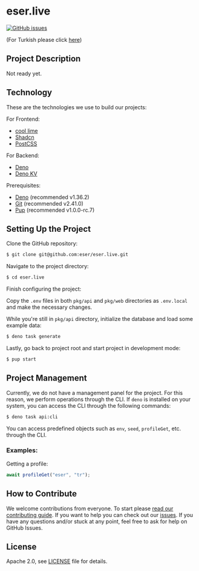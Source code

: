 # eser.live

[![GitHub issues](https://img.shields.io/github/issues/eser/eser.live)](https://github.com/eser/eser.live/issues)

(For Turkish please click [here](README.md))

## Project Description

Not ready yet.

## Technology

These are the technologies we use to build our projects:

For Frontend:

- [cool lime](https://coollime.deno.dev)
- [Shadcn](https://shadcn/ui)
- [PostCSS](https://postcss.org)

For Backend:

- [Deno](https://deno.com)
- [Deno KV](https://deno.com/kv)

Prerequisites:

- [Deno](https://deno.land) (recommended v1.36.2)
- [Git](https://git-scm.com) (recommended v2.41.0)
- [Pup](https://github.com/Hexagon/pup) (recommended v1.0.0-rc.7)

## Setting Up the Project

Clone the GitHub repository:

```bash
$ git clone git@github.com:eser/eser.live.git
```

Navigate to the project directory:

```bash
$ cd eser.live
```

Finish configuring the project:

Copy the `.env` files in both `pkg/api` and `pkg/web` directories as
`.env.local` and make the necessary changes.

While you're still in `pkg/api` directory, initialize the database and load some
example data:

```bash
$ deno task generate
```

Lastly, go back to project root and start project in development mode:

```bash
$ pup start
```

## Project Management

Currently, we do not have a management panel for the project. For this reason,
we perform operations through the CLI. If `deno` is installed on your system,
you can access the CLI through the following commands:

```bash
$ deno task api:cli
```

You can access predefined objects such as `env`, `seed`, `profileGet`, etc.
through the CLI.

### Examples:

Getting a profile:

```js
await profileGet("eser", "tr");
```

## How to Contribute

We welcome contributions from everyone. To start please
[read our contributing guide](CONTRIBUTING.en.md). If you want to help you can
check out our [issues](https://github.com/eser/eser.live/issues). If you have
any questions and/or stuck at any point, feel free to ask for help on GitHub
Issues.

## License

Apache 2.0, see [LICENSE](LICENSE) file for details.
